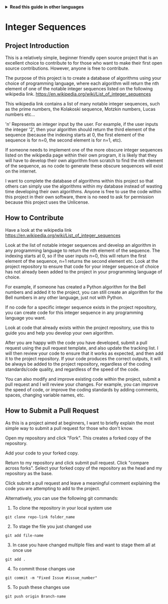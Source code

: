 <!-- Do not translate this -->
<details>
<summary>
<strong> Read this guide in other languages </strong>
</summary>
    <ul>
        <li><a href="https://github.com/Twiggecode/Integer-Sequences/blob/main/README.md"> English </a></li>
        <li><a href="https://github.com/Twiggecode/Integer-Sequences/blob/main/README%20Translations/README_FR.md"> French </a></li>
        <li><a href="https://github.com/Twiggecode/Integer-Sequences/blob/main/README%20Translations/README_ID.md"> Indonesian </a></li>
        <li><a href="https://github.com/Twiggecode/Integer-Sequences/blob/main/README%20Translations/README_KR.md"> Korean </a></li>
        <li><a href="https://github.com/Twiggecode/Integer-Sequences/blob/main/README%20Translations/README_PT.md"> Portuguese </a></li>
        <li><a href="https://github.com/Twiggecode/Integer-Sequences/blob/main/README%20Translations/README_RO.md"> Romanian </a></li>
        <li><a href="https://github.com/Twiggecode/Integer-Sequences/blob/main/README%20Translations/README_RU.md"> Russian </a></li>
        <li><a href="https://github.com/Twiggecode/Integer-Sequences/blob/main/README%20Translations/README_ES.md"> Spanish </a></li>
        <li><a href="https://github.com/Twiggecode/Integer-Sequences/blob/main/README%20Translations/README_IT.md"> Italian </a></li>
    
</details>
<!-- Do not translate this -->

# Integer Sequences

## Project Introduction

This is a relatively simple, beginner friendly open source project that is an excellent choice to contribute to for those who want to make their first open source contributions. However, anyone is free to contribute.

The purpose of this project is to create a database of algorithms using your choice of programming language, where each algorithm will return the nth element of one of the notable integer sequences listed on the following wikipedia link. https://en.wikipedia.org/wiki/List_of_integer_sequences

This wikipedia link contains a list of many notable integer sequences, such as the prime numbers, the Kolakoski sequence, Motzkin numbers, Lucas numbers etc...

'n' Represents an integer input by the user. For example, if the user inputs the integer '2', then your algorithm should return the third element of the sequence (because the indexing starts at 0, the first element of the sequence is for n=0, the second element is for n=1, etc).

If someone needs to implement one of the more obscure integer sequences listed on the wikipedia page within their own program, it is likely that they will have to develop their own algorithm from scratch to find the nth element of the sequence, as no code to generate these obscure sequences will exist on the internet. 

I want to complete the database of algorithms within this project so that others can simply use the algorithms within my database instead of wasting time developing their own algorithms. Anyone is free to use the code within this project in their own software, there is no need to ask for permission because this project uses the Unlicense.

## How to Contribute

Have a look at the wikipedia link https://en.wikipedia.org/wiki/List_of_integer_sequences

Look at the list of notable integer sequences and develop an algorithm in any programming language to return the nth element of the sequence. The indexing starts at 0, so if the user inputs n=0, this will return the first element of the sequence, n=1 returns the second element etc. Look at the project repository to ensure that code for your integer sequence of choice has not already been added to the project in your programming language of choice.

For example, if someone has created a Python algorithm for the Bell numbers and added it to the project, you can still create an algorithm for the Bell numbers in any other language, just not with Python.

If no code for a specific integer sequence exists in the project repository, you can create code for this integer sequence in any programming language you want.

Look at code that already exists within the project repository, use this to guide you and help you develop your own algorithm.

After you are happy with the code you have developed, submit a pull request using the pull request template, and also update the tracking list. I will then review your code to ensure that it works as expected, and then add it to the project repository. If your code produces the correct outputs, it will be always be added to the project repository, regardless of the coding standards/code quality, and regardless of the speed of the code.

You can also modify and improve existing code within the project, submit a pull request and I will review your changes. For example, you can improve the speed of code, or improve the coding standards by adding comments, spaces, changing variable names, etc.




## How to Submit a Pull Request

As this is a project aimed at beginners, I want to briefly explain the most simple way to submit a pull request for those who don't know.

Open my repository and click "Fork". This creates a forked copy of the repository.

Add your code to your forked copy.

Return to my repository and click submit pull request. Click "compare across forks". Select your forked copy of the repository as the head and my repository as the base.

Click submit a pull request and leave a meaningful comment explaining the code you are attempting to add to the project.



Alternatively, you can use the following git commands:

1. To clone the repository in your local system use

```git clone repo-link folder_name```

2. To stage the file you just changed use

```git add file-name```
   
3. In case you have changed multiple files and want to stage them all at once use

```git add .``` 

4. To commit those changes use

```git commit -m "Fixed Issue #issue_number"```

5. To push these changes use

```git push origin Branch-name```


